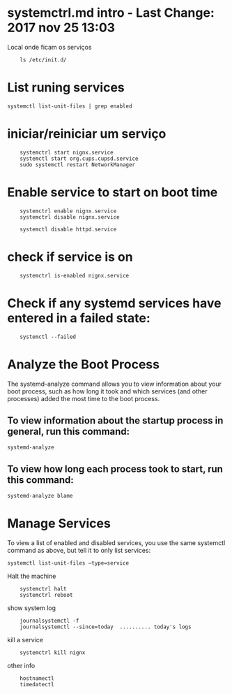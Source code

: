 # systemctrl.md intro - Last Change: 2017 nov 25 13:03

Local onde ficam os serviços

		ls /etc/init.d/
		
# List runing services

	systemctl list-unit-files | grep enabled

# iniciar/reiniciar um serviço

		systemctrl start nignx.service
		systemctl start org.cups.cupsd.service
		sudo systemctl restart NetworkManager

# Enable service to start on boot time

		systemctrl enable nignx.service
		systemctrl disable nignx.service

		systemctl disable httpd.service

# check if service is on

		systemctrl is-enabled nignx.service

# Check if any systemd services have entered in a failed state:

		systemctl --failed

# Analyze the Boot Process

The systemd-analyze command allows you to view information about your boot
process, such as how long it took and which services (and other processes)
added the most time to the boot process.

## To view information about the startup process in general, run this command:

    systemd-analyze

## To view how long each process took to start, run this command:

    systemd-analyze blame

# Manage Services

To view a list of enabled and disabled services, you use the same systemctl
command as above, but tell it to only list services:

    systemctl list-unit-files –type=service

Halt the machine

		systemctrl halt
		systemctrl reboot

show system log

		journalsystemctl -f
		journalsystemctl --since=today  .......... today's logs

kill a service

		systemctrl kill nignx

other info

		hostnamectl
		timedatectl

[modeline]: # ( vim: set fenc=utf-8 tabstop=4: )
